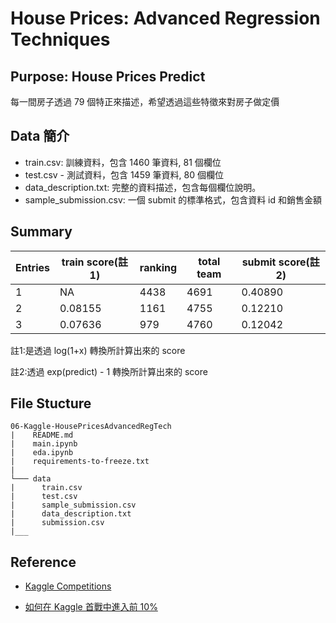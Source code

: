 # House Prices: Advanced Regression Techniques

## Purpose: House Prices Predict

每一間房子透過 79 個特正來描述，希望透過這些特徵來對房子做定價

## Data 簡介

- train.csv: 訓練資料，包含 1460 筆資料, 81 個欄位
- test.csv - 測試資料，包含 1459 筆資料, 80 個欄位
- data_description.txt: 完整的資料描述，包含每個欄位說明。
- sample_submission.csv: 一個 submit 的標準格式，包含資料 id 和銷售金額

## Summary

| Entries | train score(註1) | ranking | total team | submit score(註2) |
| --- | --- | --- | --- |--- |
| 1 | NA | 4438 | 4691 | 0.40890 |
| 2 | 0.08155 | 1161 | 4755 | 0.12210 |
| 3 | 0.07636 | 979 | 4760 | 0.12042 |

註1:是透過 log(1+x) 轉換所計算出來的 score

註2:透過 exp(predict) - 1 轉換所計算出來的 score

## File Stucture

```
06-Kaggle-HousePricesAdvancedRegTech
|    README.md
|    main.ipynb
|    eda.ipynb
|    requirements-to-freeze.txt
|
└─── data
|      train.csv
|      test.csv
|      sample_submission.csv
|      data_description.txt
|      submission.csv
|___
```

## Reference

* [Kaggle Competitions](https://www.kaggle.com/c/house-prices-advanced-regression-techniques)

* [如何在 Kaggle 首戰中進入前 10%](https://dnc1994.com/2016/04/rank-10-percent-in-first-kaggle-competition/)
